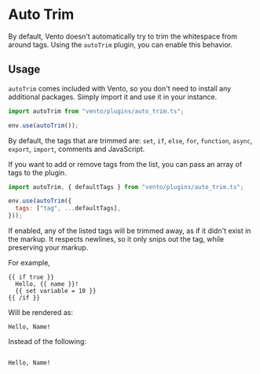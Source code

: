 # Auto Trim

By default, Vento doesn't automatically try to trim the whitespace from around
tags. Using the `autoTrim` plugin, you can enable this behavior.

## Usage

`autoTrim` comes included with Vento, so you don't need to install any
additional packages. Simply import it and use it in your instance.

```js
import autoTrim from "vento/plugins/auto_trim.ts";

env.use(autoTrim());
```

By default, the tags that are trimmed are: `set`, `if`, `else`, `for`,
`function`, `async`, `export`, `import`, comments and JavaScript.

If you want to add or remove tags from the list, you can pass an array of tags
to the plugin.

```js
import autoTrim, { defaultTags } from "vento/plugins/auto_trim.ts";

env.use(autoTrim({
  tags: ["tag", ...defaultTags],
}));
```

If enabled, any of the listed tags will be trimmed away, as if it didn't exist
in the markup. It respects newlines, so it only snips out the tag, while
preserving your markup.

For example,

```vto
{{ if true }}
  Hello, {{ name }}!
  {{ set variable = 10 }}
{{ /if }}
```

Will be rendered as:

```
Hello, Name!
```

Instead of the following:

```

Hello, Name!


```
